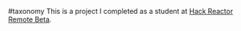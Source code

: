 #taxonomy
This is a project I completed as a student at [Hack Reactor Remote Beta](http://www.hackreactor.com/remote-beta).
